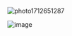 
![photo1712651287](https://github.com/MariaMouse/Maria/assets/158614609/5e27a3e4-0db1-400b-bac3-869ca3f09725)

![image](https://github.com/MariaMouse/Maria/assets/158614609/16f553d0-c1a3-48a8-ab5a-b30e0195b8d2)
